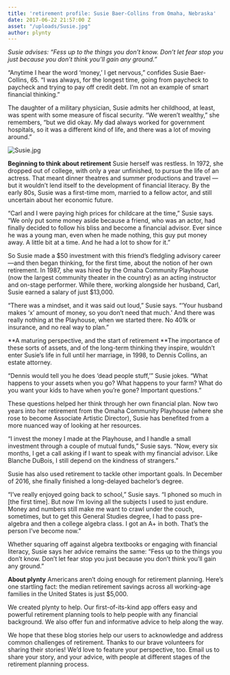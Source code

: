 ```yaml
---
title: 'retirement profile: Susie Baer-Collins from Omaha, Nebraska'
date: 2017-06-22 21:57:00 Z
asset: "/uploads/Susie.jpg"
author: plynty
---
```


*Susie advises: “Fess up to the things you don’t know. Don’t let fear stop you just because you don’t think you’ll gain any ground.”*

“Anytime I hear the word ‘money,’ I get nervous,” confides Susie Baer-Collins, 65. “I was always, for the longest time, going from paycheck to paycheck and trying to pay off credit debt. I’m not an example of smart financial thinking.”

The daughter of a military physician, Susie admits her childhood, at least, was spent with some measure of fiscal security. “We weren’t wealthy,” she remembers, “but we did okay. My dad always worked for government hospitals, so it was a different kind of life, and there was a lot of moving around.”

![Susie.jpg](/uploads/Susie.jpg)

**Beginning to think about retirement**
Susie herself was restless. In 1972, she dropped out of college, with only a year unfinished, to pursue the life of an actress. That meant dinner theatres and summer productions and travel — but it wouldn’t lend itself to the development of financial literacy. By the early 80s, Susie was a first-time mom, married to a fellow actor, and still uncertain about her economic future.

“Carl and I were paying high prices for childcare at the time,” Susie says. “We only put some money aside because a friend, who was an actor, had finally decided to follow his bliss and become a financial advisor. Ever since he was a young man, even when he made nothing, this guy put money away. A little bit at a time. And he had a lot to show for it.”

So Susie made a $50 investment with this friend’s fledgling advisory career—and then began thinking, for the first time, about the notion of her own retirement. In 1987, she was hired by the Omaha Community Playhouse (now the largest community theater in the country) as an acting instructor and on-stage performer. While there, working alongside her husband, Carl, Susie earned a salary of just $13,000.

“There was a mindset, and it was said out loud,” Susie says. “‘Your husband makes ‘x’ amount of money, so you don’t need that much.’ And there was really nothing at the Playhouse, when we started there. No 401k or insurance, and no real way to plan.”

**A maturing perspective, and the start of retirement
**The importance of these sorts of assets, and of the long-term thinking they inspire, wouldn’t enter Susie’s life in full until her marriage, in 1998, to Dennis Collins, an estate attorney.

“Dennis would tell you he does ‘dead people stuff,’” Susie jokes. “What happens to your assets when you go? What happens to your farm? What do you want your kids to have when you’re gone? Important questions.”

These questions helped her think through her own financial plan. Now two years into her retirement from the Omaha Community Playhouse (where she rose to become Associate Artistic Director), Susie has benefited from a more nuanced way of looking at her resources.

“I invest the money I made at the Playhouse, and I handle a small investment through a couple of mutual funds,” Susie says. “Now, every six months, I get a call asking if I want to speak with my financial advisor. Like Blanche DuBois, I still depend on the kindness of strangers.”

Susie has also used retirement to tackle other important goals. In December of 2016, she finally finished a long-delayed bachelor’s degree.

“I’ve really enjoyed going back to school,” Susie says. “I phoned so much in \[the first time\]. But now I’m loving all the subjects I used to just endure. Money and numbers still make me want to crawl under the couch, sometimes, but to get this General Studies degree, I had to pass pre-algebra and then a college algebra class. I got an A\+ in both. That’s the person I’ve become now.”

Whether squaring off against algebra textbooks or engaging with financial literacy, Susie says her advice remains the same: “Fess up to the things you don’t know. Don’t let fear stop you just because you don’t think you’ll gain any ground.”

**About plynty**
Americans aren’t doing enough for retirement planning. Here’s one startling fact: the median retirement savings across all working-age families in the United States is just $5,000.

We created plynty to help. Our first-of-its-kind app offers easy and powerful retirement planning tools to help people with any financial background. We also offer fun and informative advice to help along the way.

We hope that these blog stories help our users to acknowledge and address common challenges of retirement. Thanks to our brave volunteers for sharing their stories! We’d love to feature your perspective, too. Email us to share your story, and your advice, with people at different stages of the retirement planning process.